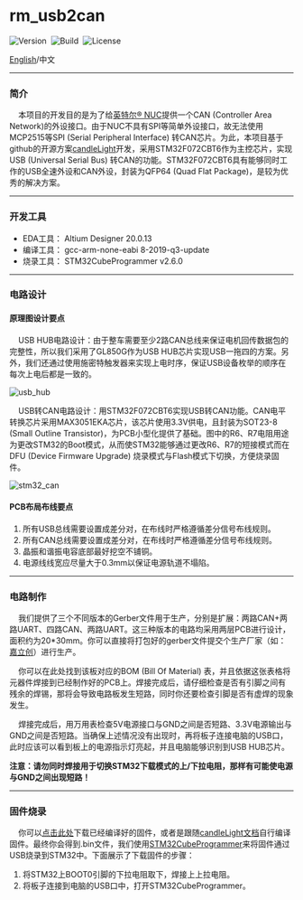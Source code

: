 # rm_usb2can

![Version](https://img.shields.io/badge/Version-1.0.3-brightgreen.svg)&nbsp;&nbsp;![Build](https://img.shields.io/badge/Build-Passed-success.svg)&nbsp;&nbsp;![License](https://img.shields.io/badge/License-MIT-blue.svg)

[English](https://github.com/rm-controls/rm_usb2can/blob/main/README.md)/中文

***

### 简介

&nbsp;&nbsp;&nbsp;&nbsp;本项目的开发目的是为了给[英特尔® NUC](https://www.intel.cn/content/www/cn/zh/products/details/nuc.html)提供一个CAN (Controller Area Network)的外设接口。由于NUC不具有SPI等简单外设接口，故无法使用MCP2515等SPI (Serial Peripheral Interface) 转CAN芯片。为此，本项目基于github的开源方案[candleLight](https://github.com/candle-usb/candleLight_fw/tree/master)开发，采用STM32F072CBT6作为主控芯片，实现USB (Universal Serial Bus) 转CAN的功能。STM32F072CBT6具有能够同时工作的USB全速外设和CAN外设，封装为QFP64 (Quad Flat Package)，是较为优秀的解决方案。

***

### 开发工具

+ EDA工具： Altium Designer 20.0.13
+ 编译工具： gcc-arm-none-eabi  8-2019-q3-update
+ 烧录工具： STM32CubeProgrammer v2.6.0

***

### 电路设计

#### 原理图设计要点

&nbsp;&nbsp;&nbsp;&nbsp;USB HUB电路设计：由于整车需要至少2路CAN总线来保证电机回传数据包的完整性，所以我们采用了GL850G作为USB HUB芯片实现USB一拖四的方案。另外，我们还通过使用施密特触发器来实现上电时序，保证USB设备枚举的顺序在每次上电后都是一致的。

![usb_hub](https://raw.githubusercontent.com/rm-controls/rm_usb2can/main/image/usb_hub.png)

&nbsp;&nbsp;&nbsp;&nbsp;USB转CAN电路设计：用STM32F072CBT6实现USB转CAN功能。CAN电平转换芯片采用MAX3051EKA芯片，该芯片使用3.3V供电，且封装为SOT23-8 (Small Outline Transistor)，为PCB小型化提供了基础。图中的R6、R7电阻用途为更改STM32的Boot模式，从而使STM32能够通过更改R6、R7的短接模式而在DFU (Device Firmware Upgrade) 烧录模式与Flash模式下切换，方便烧录固件。

![stm32_can](https://raw.githubusercontent.com/rm-controls/rm_usb2can/main/image/stm32_can.png)

#### PCB布局布线要点

1. 所有USB总线需要设置成差分对，在布线时严格遵循差分信号布线规则。
2. 所有CAN总线需要设置成差分对，在布线时严格遵循差分信号布线规则。
3. 晶振和谐振电容底部最好挖空不铺铜。
4. 电源线线宽应尽量大于0.3mm以保证电源轨道不塌陷。

***

### 电路制作

&nbsp;&nbsp;&nbsp;&nbsp;我们提供了三个不同版本的Gerber文件用于生产，分别是扩展：两路CAN+两路UART、四路CAN、两路UART。这三种版本的电路均采用两层PCB进行设计，面积约为20*30mm。你可以直接将打包好的gerber文件提交个生产厂家（如：[嘉立创](https://www.jlc.com/#)）进行生产。

&nbsp;&nbsp;&nbsp;&nbsp;你可以在此处找到该板对应的BOM (Bill Of Material) 表，并且依据这张表格将元器件焊接到已经制作好的PCB上。焊接完成后，请仔细检查是否有引脚之间有残余的焊锡，那将会导致电路板发生短路，同时你还要检查引脚是否有虚焊的现象发生。

&nbsp;&nbsp;&nbsp;&nbsp;焊接完成后，用万用表检查5V电源接口与GND之间是否短路、3.3V电源输出与GND之间是否短路。当确保上述情况没有出现时，再将板子连接电脑的USB口，此时应该可以看到板上的电源指示灯亮起，并且电脑能够识别到USB HUB芯片。

**注意：请勿同时焊接用于切换STM32下载模式的上/下拉电阻，那样有可能使电源与GND之间出现短路！**

***

### 固件烧录

&nbsp;&nbsp;&nbsp;&nbsp;你可以[点击此处](https://raw.githubusercontent.com/rm-controls/rm_usb2can/main/firmware.bin)下载已经编译好的固件，或者是跟随[candleLight文档](https://github.com/candle-usb/candleLight_fw/tree/master#building)自行编译固件。最终你会得到.bin文件，我们使用[STM32CubeProgrammer](https://www.st.com/zh/development-tools/stm32cubeprog.html)来将固件通过USB烧录到STM32中。下面展示了下载固件的步骤：

1. 将STM32上BOOT0引脚的下拉电阻取下，焊接上上拉电阻。
2. 将板子连接到电脑的USB口中，打开STM32CubeProgrammer。